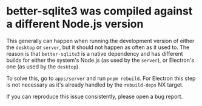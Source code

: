 # better-sqlite3 was compiled against a different Node.js version
This generally can happen when running the development version of either the `desktop` or `server`, but it should not happen as often as it used to. The reason is that `better-sqlite3` is a native dependency and has different builds for either the system's Node.js (as used by the `server`), or Electron's one (as used by the `desktop`).

To solve this, go to `apps/server` and run `pnpm rebuild`. For Electron this step is not necessary as it's already handled by the `rebuild-deps` NX target.

If you can reproduce this issue consistently, please open a bug report.